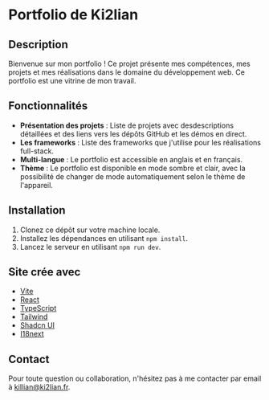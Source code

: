 # Portfolio de Ki2lian

## Description

Bienvenue sur mon portfolio ! Ce projet présente mes compétences, mes projets et mes réalisations dans le domaine du développement web. Ce portfolio est une vitrine de mon travail.

## Fonctionnalités

- **Présentation des projets** : Liste de projets avec desdescriptions détaillées et des liens vers les dépôts GitHub et les démos en direct.
- **Les frameworks** : Liste des frameworks que j'utilise pour les réalisations full-stack.
- **Multi-langue** : Le portfolio est accessible en anglais et en français.
- **Thème** : Le portfolio est disponible en mode sombre et clair, avec la possibilité de changer de mode automatiquement selon le thème de l'appareil.

## Installation

1. Clonez ce dépôt sur votre machine locale.
2. Installez les dépendances en utilisant `npm install`.
3. Lancez le serveur en utilisant `npm run dev`.

## Site crée avec

- [Vite](https://vitejs.dev/)
- [React](https://react.dev/)
- [TypeScript](https://www.typescriptlang.org/)
- [Tailwind](https://tailwindcss.com/)
- [Shadcn UI](https://ui.shadcn.com/)
- [I18next](https://www.i18next.com/)

## Contact

Pour toute question ou collaboration, n'hésitez pas à me contacter par email à [killian@ki2lian.fr](mailto:killian@ki2lian.fr).